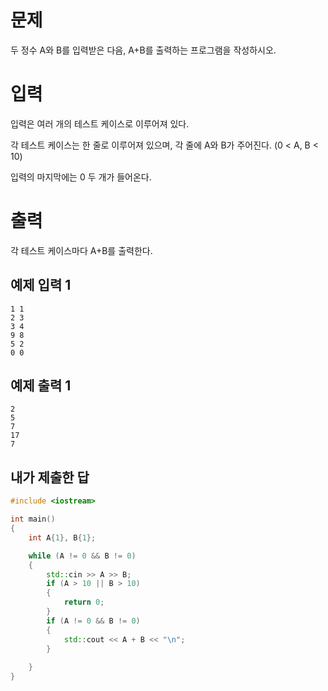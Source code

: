 문제
=================
두 정수 A와 B를 입력받은 다음, A+B를 출력하는 프로그램을 작성하시오.

입력
======================
입력은 여러 개의 테스트 케이스로 이루어져 있다.

각 테스트 케이스는 한 줄로 이루어져 있으며, 각 줄에 A와 B가 주어진다. (0 < A, B < 10)

입력의 마지막에는 0 두 개가 들어온다.

출력
==================
각 테스트 케이스마다 A+B를 출력한다.

예제 입력 1 
------------

```
1 1
2 3
3 4
9 8
5 2
0 0
```

예제 출력 1 
----------------

```
2
5
7
17
7
```

내가 제출한 답
-------------------

```cpp
#include <iostream>

int main()
{
	int A{1}, B{1};

	while (A != 0 && B != 0)
	{
		std::cin >> A >> B;
		if (A > 10 || B > 10)
		{
			return 0;
		}
		if (A != 0 && B != 0)
		{
			std::cout << A + B << "\n";
		}
		
	}
}
```
